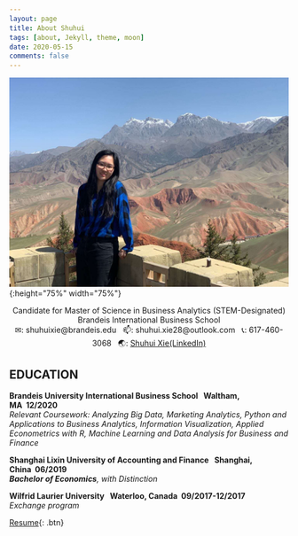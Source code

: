```yaml
---
layout: page
title: About Shuhui
tags: [about, Jekyll, theme, moon]
date: 2020-05-15
comments: false
---
```


<img src="https://raw.githubusercontent.com/ShXIE-28/ShXIE-28.github.io/master/assets/img/ppp.jpg">{:height="75%" width="75%"}

<center>Candidate for Master of Science in Business Analytics (STEM-Designated)</center>
<center>Brandeis International Business School</center>

<center>✉: shuhuixie@brandeis.edu &nbsp; 📫: shuhui.xie28@outlook.com &nbsp; 📞: 617-460-3068 &nbsp; 🌏: <a href="www.linkedin.com/in/shuhui-xie">Shuhui Xie(LinkedIn)</a></center>

## EDUCATION
<p><b>Brandeis University International Business School&nbsp;&nbsp;&nbsp;Waltham, MA&nbsp;&nbsp;12/2020</b><br>
<i>Relevant Coursework: Analyzing Big Data, Marketing Analytics, Python and Applications to Business Analytics, 
Information Visualization, Applied Econometrics with R, Machine Learning and Data Analysis for Business and Finance</i></p>

<p><b>Shanghai Lixin University of Accounting and Finance&nbsp;&nbsp;&nbsp;Shanghai, China&nbsp;&nbsp;06/2019</b><br>
<i><b>Bachelor of Economics</b>, with Distinction</i></p>

<p><b>Wilfrid Laurier University&nbsp;&nbsp;&nbsp;Waterloo, Canada&nbsp;&nbsp;09/2017-12/2017</b><br>
<i>Exchange program</i></p>

[Resume](https://github.com/ShXIE-28/ShXIE-28.github.io/blob/master/assets/Resume%20Shuhui%20Xie_HC.pdf){: .btn}
